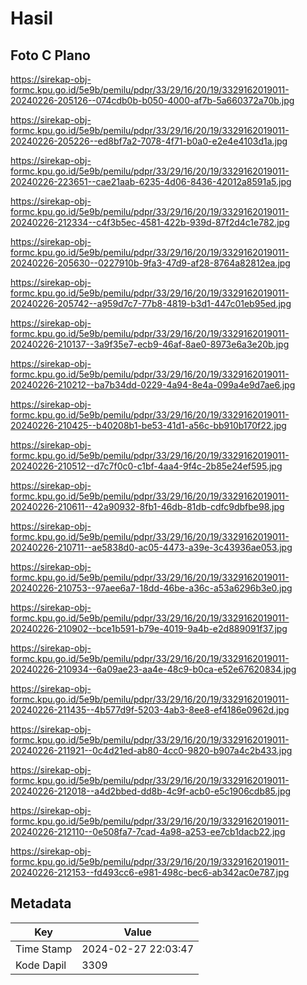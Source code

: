 # Hasil

## Foto C Plano

https://sirekap-obj-formc.kpu.go.id/5e9b/pemilu/pdpr/33/29/16/20/19/3329162019011-20240226-205126--074cdb0b-b050-4000-af7b-5a660372a70b.jpg

https://sirekap-obj-formc.kpu.go.id/5e9b/pemilu/pdpr/33/29/16/20/19/3329162019011-20240226-205226--ed8bf7a2-7078-4f71-b0a0-e2e4e4103d1a.jpg

https://sirekap-obj-formc.kpu.go.id/5e9b/pemilu/pdpr/33/29/16/20/19/3329162019011-20240226-223651--cae21aab-6235-4d06-8436-42012a8591a5.jpg

https://sirekap-obj-formc.kpu.go.id/5e9b/pemilu/pdpr/33/29/16/20/19/3329162019011-20240226-212334--c4f3b5ec-4581-422b-939d-87f2d4c1e782.jpg

https://sirekap-obj-formc.kpu.go.id/5e9b/pemilu/pdpr/33/29/16/20/19/3329162019011-20240226-205630--0227910b-9fa3-47d9-af28-8764a82812ea.jpg

https://sirekap-obj-formc.kpu.go.id/5e9b/pemilu/pdpr/33/29/16/20/19/3329162019011-20240226-205742--a959d7c7-77b8-4819-b3d1-447c01eb95ed.jpg

https://sirekap-obj-formc.kpu.go.id/5e9b/pemilu/pdpr/33/29/16/20/19/3329162019011-20240226-210137--3a9f35e7-ecb9-46af-8ae0-8973e6a3e20b.jpg

https://sirekap-obj-formc.kpu.go.id/5e9b/pemilu/pdpr/33/29/16/20/19/3329162019011-20240226-210212--ba7b34dd-0229-4a94-8e4a-099a4e9d7ae6.jpg

https://sirekap-obj-formc.kpu.go.id/5e9b/pemilu/pdpr/33/29/16/20/19/3329162019011-20240226-210425--b40208b1-be53-41d1-a56c-bb910b170f22.jpg

https://sirekap-obj-formc.kpu.go.id/5e9b/pemilu/pdpr/33/29/16/20/19/3329162019011-20240226-210512--d7c7f0c0-c1bf-4aa4-9f4c-2b85e24ef595.jpg

https://sirekap-obj-formc.kpu.go.id/5e9b/pemilu/pdpr/33/29/16/20/19/3329162019011-20240226-210611--42a90932-8fb1-46db-81db-cdfc9dbfbe98.jpg

https://sirekap-obj-formc.kpu.go.id/5e9b/pemilu/pdpr/33/29/16/20/19/3329162019011-20240226-210711--ae5838d0-ac05-4473-a39e-3c43936ae053.jpg

https://sirekap-obj-formc.kpu.go.id/5e9b/pemilu/pdpr/33/29/16/20/19/3329162019011-20240226-210753--97aee6a7-18dd-46be-a36c-a53a6296b3e0.jpg

https://sirekap-obj-formc.kpu.go.id/5e9b/pemilu/pdpr/33/29/16/20/19/3329162019011-20240226-210902--bce1b591-b79e-4019-9a4b-e2d889091f37.jpg

https://sirekap-obj-formc.kpu.go.id/5e9b/pemilu/pdpr/33/29/16/20/19/3329162019011-20240226-210934--6a09ae23-aa4e-48c9-b0ca-e52e67620834.jpg

https://sirekap-obj-formc.kpu.go.id/5e9b/pemilu/pdpr/33/29/16/20/19/3329162019011-20240226-211435--4b577d9f-5203-4ab3-8ee8-ef4186e0962d.jpg

https://sirekap-obj-formc.kpu.go.id/5e9b/pemilu/pdpr/33/29/16/20/19/3329162019011-20240226-211921--0c4d21ed-ab80-4cc0-9820-b907a4c2b433.jpg

https://sirekap-obj-formc.kpu.go.id/5e9b/pemilu/pdpr/33/29/16/20/19/3329162019011-20240226-212018--a4d2bbed-dd8b-4c9f-acb0-e5c1906cdb85.jpg

https://sirekap-obj-formc.kpu.go.id/5e9b/pemilu/pdpr/33/29/16/20/19/3329162019011-20240226-212110--0e508fa7-7cad-4a98-a253-ee7cb1dacb22.jpg

https://sirekap-obj-formc.kpu.go.id/5e9b/pemilu/pdpr/33/29/16/20/19/3329162019011-20240226-212153--fd493cc6-e981-498c-bec6-ab342ac0e787.jpg


## Metadata

| Key        | Value               |
| ---------- | ------------------- |
| Time Stamp | 2024-02-27 22:03:47 |
| Kode Dapil | 3309                |



